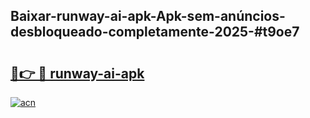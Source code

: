 ## Baixar-runway-ai-apk-Apk-sem-anúncios-desbloqueado-completamente-2025-#t9oe7

# <h2><a href="https://ainizakaria.my?title=runway-ai-apk&ref=20M">🔗👉 🔴 runway-ai-apk</a></h2>

[![acn](https://github.com/user-attachments/assets/0f9c940e-d8b0-45ae-aac7-cd30a18b3e1c)](https://ainizakaria.my?title=runway-ai-apk&ref=20M)

